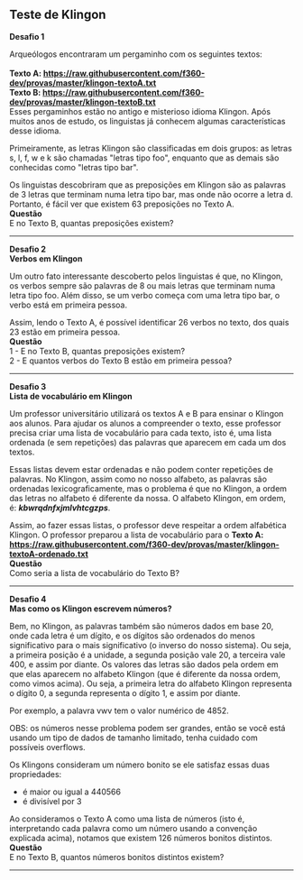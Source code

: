 ## Teste de Klingon
**Desafio 1**

Arqueólogos encontraram um pergaminho com os seguintes textos:<br><br>
**Texto A: https://raw.githubusercontent.com/f360-dev/provas/master/klingon-textoA.txt** 
<br>
**Texto B: https://raw.githubusercontent.com/f360-dev/provas/master/klingon-textoB.txt**
<br>
Esses pergaminhos estão no antigo e misterioso idioma Klingon. Após muitos anos de estudo, os linguistas já conhecem algumas características desse idioma.

Primeiramente, as letras Klingon são classificadas em dois grupos: as letras s, l, f, w e k são chamadas "letras tipo foo", enquanto que as demais são conhecidas como "letras tipo bar".

Os linguistas descobriram que as preposições em Klingon são as palavras de 3 letras que terminam numa letra tipo bar, mas onde não ocorre a letra d. Portanto, é fácil ver que existem 63 preposições no Texto A.<br>
**Questão**<br>
E no Texto B, quantas preposições existem?<br>
<hr>

**Desafio 2**
<br>
**Verbos em Klingon**

Um outro fato interessante descoberto pelos linguistas é que, no Klingon, os verbos sempre são palavras de 8 ou mais letras que terminam numa letra tipo foo. Além disso, se um verbo começa com uma letra tipo bar, o verbo está em primeira pessoa.

Assim, lendo o Texto A, é possível identificar 26 verbos no texto, dos quais 23 estão em primeira pessoa.
<br>
**Questão**<br>
1 - E no Texto B, quantas preposições existem?<br>
2 - E quantos verbos do Texto B estão em primeira pessoa?<br>
<hr>

**Desafio 3**
<br>
**Lista de vocabulário em Klingon**

Um professor universitário utilizará os textos A e B para ensinar o Klingon aos alunos. Para ajudar os alunos a compreender o texto, esse professor precisa criar uma lista de vocabulário para cada texto, isto é, uma lista ordenada (e sem repetições) das palavras que aparecem em cada um dos textos.

Essas listas devem estar ordenadas e não podem conter repetições de palavras. No Klingon, assim como no nosso alfabeto, as palavras são ordenadas lexicograficamente, mas o problema é que no Klingon, a ordem das letras no alfabeto é diferente da nossa. O alfabeto Klingon, em ordem, é: 
***kbwrqdnfxjmlvhtcgzps***. 

Assim, ao fazer essas listas, o professor deve respeitar a ordem alfabética Klingon.
O professor preparou a lista de vocabulário para o **Texto A:
https://raw.githubusercontent.com/f360-dev/provas/master/klingon-textoA-ordenado.txt**
<br>
**Questão**<br>
Como seria a lista de vocabulário do Texto B?<br>
<hr>

**Desafio 4**
<br>
**Mas como os Klingon escrevem números?**

Bem, no Klingon, as palavras também são números dados em base 20, onde cada letra é um dígito, e os dígitos são ordenados do menos significativo para o mais significativo (o inverso do nosso sistema). Ou seja, a primeira posição é a unidade, a segunda posição vale 20, a terceira vale 400, e assim por diante. Os valores das letras são dados pela ordem em que elas aparecem no alfabeto Klingon (que é diferente da nossa ordem, como vimos acima). Ou seja, a primeira letra do alfabeto Klingon representa o dígito 0, a segunda representa o dígito 1, e assim por diante.

Por exemplo, a palavra vwv tem o valor numérico de 4852.

OBS: os números nesse problema podem ser grandes, então se você está usando um tipo de dados de tamanho limitado, tenha cuidado com possíveis overflows.

Os Klingons consideram um número bonito se ele satisfaz essas duas propriedades:

- é maior ou igual a 440566
- é divisível por 3

Ao consideramos o Texto A como uma lista de números (isto é, interpretando cada palavra como um número usando a convenção explicada acima), notamos que existem 126 números bonitos distintos.
<br>
**Questão**<br>
E no Texto B, quantos números bonitos distintos existem?<br>
<hr>
